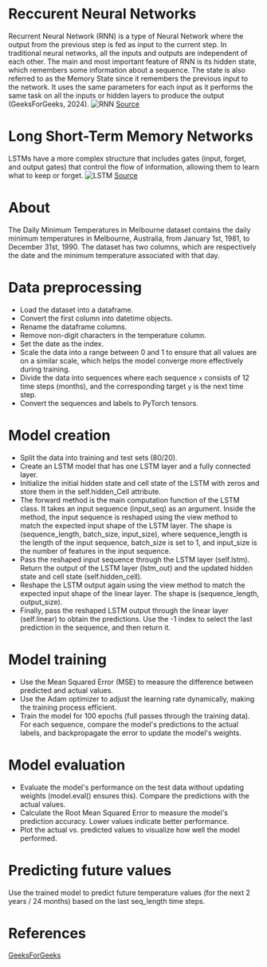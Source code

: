 # Reccurent Neural Networks
Recurrent Neural Network (RNN) is a type of Neural Network where the output from the previous step is fed as input to the current step. In traditional neural networks, all the inputs and outputs are independent of each other. The main and most important feature of RNN is its hidden state, which remembers some information about a sequence. The state is also referred to as the Memory State since it remembers the previous input to the network. It uses the same parameters for each input as it performs the same task on all the inputs or hidden layers to produce the output (GeeksForGeeks, 2024).
![RNN](https://miro.medium.com/v2/resize:fit:1200/1*HgAY1lLMYSANqtgTgwWeXQ.png)
[Source](https://miro.medium.com/v2/resize:fit:1200/1*HgAY1lLMYSANqtgTgwWeXQ.png)

# Long Short-Term Memory Networks
LSTMs have a more complex structure that includes gates (input, forget, and output gates) that control the flow of information, allowing them to learn what to keep or forget.
![LSTM](https://i.sstatic.net/RHNrZ.jpg)
[Source](https://i.sstatic.net/RHNrZ.jpg)

# About
The Daily Minimum Temperatures in Melbourne dataset contains the daily minimum temperatures in Melbourne, Australia, from January 1st, 1981, to December 31st, 1990. The dataset has two columns, which are respectively the date and the minimum temperature associated with that day.

# Data preprocessing
- Load the dataset into a dataframe.
- Convert the first column into datetime objects.
- Rename the dataframe columns.
- Remove non-digit characters in the temperature column.
- Set the date as the index.
- Scale the data into a range between 0 and 1 to ensure that all values are on a similar scale, which helps the model converge more effectively during training.
- Divide the data into sequences where each sequence `x` consists of 12 time steps (months), and the corresponding target `y` is the next time step.
- Convert the sequences and labels to PyTorch tensors.

# Model creation
- Split the data into training and test sets (80/20).
- Create an LSTM model that has one LSTM layer and a fully connected layer.
- Initialize the initial hidden state and cell state of the LSTM with zeros and store them in the self.hidden_Cell attribute.
- The forward method is the main computation function of the LSTM class. It takes an input sequence (input_seq) as an argument. Inside the method, the input sequence is reshaped using the view method to match the expected input shape of the LSTM layer. The shape is (sequence_length, batch_size, input_size), where sequence_length is the length of the input sequence, batch_size is set to 1, and input_size is the number of features in the input sequence.
- Pass the reshaped input sequence through the LSTM layer (self.lstm). Return the output of the LSTM layer (lstm_out) and the updated hidden state and cell state (self.hidden_cell).
- Reshape the LSTM output again using the view method to match the expected input shape of the linear layer. The shape is (sequence_length, output_size).
- Finally, pass the reshaped LSTM output through the linear layer (self.linear) to obtain the predictions. Use the -1 index to select the last prediction in the sequence, and then return it.

# Model training
- Use the Mean Squared Error (MSE) to measure the difference between predicted and actual values.
- Use the Adam optimizer to adjust the learning rate dynamically, making the training process efficient.
- Train the model for 100 epochs (full passes through the training data). For each sequence, compare the model's predictions to the actual labels, and backpropagate the error to update the model's weights.

# Model evaluation
- Evaluate the model's performance on the test data without updating weights (model.eval() ensures this). Compare the predictions with the actual values.
- Calculate the Root Mean Squared Error to measure the model's prediction accuracy. Lower values indicate better performance.
- Plot the actual vs. predicted values to visualize how well the model performed.

# Predicting future values
Use the trained model to predict future temperature values (for the next 2 years / 24 months) based on the last seq_length time steps.

# References
[GeeksForGeeks](https://www.geeksforgeeks.org/introduction-to-recurrent-neural-network/)